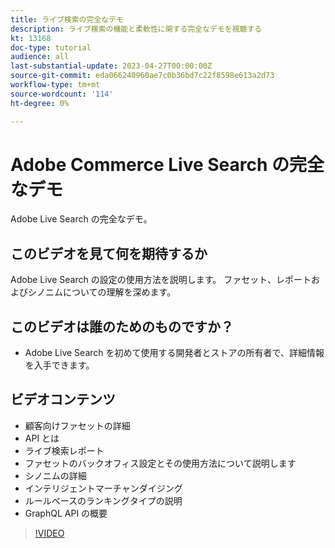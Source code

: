```yaml
---
title: ライブ検索の完全なデモ
description: ライブ検索の機能と柔軟性に関する完全なデモを視聴する
kt: 13168
doc-type: tutorial
audience: all
last-substantial-update: 2023-04-27T00:00:00Z
source-git-commit: eda066240960ae7c0b36bd7c22f8598e613a2d73
workflow-type: tm+mt
source-wordcount: '114'
ht-degree: 0%

---
```


# Adobe Commerce Live Search の完全なデモ

Adobe Live Search の完全なデモ。

## このビデオを見て何を期待するか

Adobe Live Search の設定の使用方法を説明します。 ファセット、レポートおよびシノニムについての理解を深めます。

## このビデオは誰のためのものですか？

* Adobe Live Search を初めて使用する開発者とストアの所有者で、詳細情報を入手できます。

## ビデオコンテンツ

* 顧客向けファセットの詳細
* API とは
* ライブ検索レポート
* ファセットのバックオフィス設定とその使用方法について説明します
* シノニムの詳細
* インテリジェントマーチャンダイジング
* ルールベースのランキングタイプの説明
* GraphQL API の概要

>[!VIDEO](https://video.tv.adobe.com/v/3418996?learn=on)